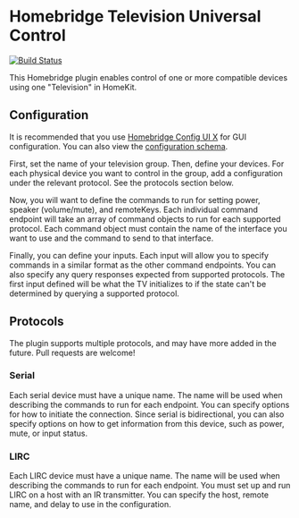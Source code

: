 # Homebridge Television Universal Control
[![Build Status](https://github.com/pkmnct/homebridge-television-universal-control/workflows/Build%20and%20Lint/badge.svg?branch=master)](https://github.com/pkmnct/homebridge-television-universal-control/actions?query=workflow%3A%22Build+and+Lint%22)

This Homebridge plugin enables control of one or more compatible devices using one "Television" in HomeKit.

## Configuration

It is recommended that you use [Homebridge Config UI X](https://github.com/oznu/homebridge-config-ui-x) for GUI configuration. You can also view the [configuration schema](config.schema.json).

First, set the name of your television group. Then, define your devices. For each physical device you want to control in the group, add a configuration under the relevant protocol. See the protocols section below.

Now, you will want to define the commands to run for setting power, speaker (volume/mute), and remoteKeys. Each individual command endpoint will take an array of command objects to run for each supported protocol. Each command object must contain the name of the interface you want to use and the command to send to that interface.

Finally, you can define your inputs. Each input will allow you to specify commands in a similar format as the other command endpoints. You can also specify any query responses expected from supported protocols. The first input defined will be what the TV initializes to if the state can't be determined by querying a supported protocol.

## Protocols

The plugin supports multiple protocols, and may have more added in the future. Pull requests are welcome!

### Serial

Each serial device must have a unique name. The name will be used when describing the commands to run for each endpoint. You can specify options for how to initiate the connection. Since serial is bidirectional, you can also specify options on how to get information from this device, such as power, mute, or input status.

### LIRC

Each LIRC device must have a unique name. The name will be used when describing the commands to run for each endpoint. You must set up and run LIRC on a host with an IR transmitter. You can specify the host, remote name, and delay to use in the configuration.